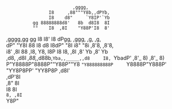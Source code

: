                              ,gggg,                                         
                    I8     ,88"""Y8b,,dPYb,                                 
                    I8    d8"     `Y8IP'`Yb                                 
              gg 88888888d8'   8b  d8I8  8I                                 
              ""    I8  ,8I    "Y88P'I8  8'                                 
   ,gggg,gg   gg    I8  I8'          I8 dPgg,    ,ggg,     ,g,       ,g,    
  dP"  "Y8I   88    I8  d8           I8dP" "8I  i8" "8i   ,8'8,     ,8'8,   
 i8'    ,8I   88   ,I8, Y8,          I8P    I8  I8, ,8I  ,8'  Yb   ,8'  Yb  
,d8,   ,d8I _,88,_,d88b,`Yba,,_____,,d8     I8, `YbadP' ,8'_   8) ,8'_   8) 
P"Y8888P"8888P""Y88P""Y8  `"Y888888888P     `Y8888P"Y888P' "YY8P8PP' "YY8P8P
       ,d8I'                                                                
     ,dP'8I                                                                 
    ,8"  8I                                                                 
    I8   8I                                                                 
    `8, ,8I                                                                 
     `Y8P"
